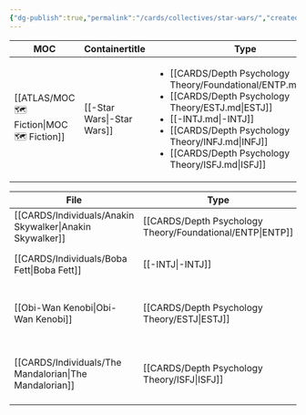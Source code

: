 ```yaml
---
{"dg-publish":true,"permalink":"/cards/collectives/star-wars/","created":"2022-12-13T22:16:55.809+01:00","updated":"2023-04-26T22:05:40.948+02:00"}
---
```


| MOC                                           | Containertitle             | Type                                                                                                                                                                                                                                                                                    | Reference |
| --------------------------------------------- | -------------------------- | --------------------------------------------------------------------------------------------------------------------------------------------------------------------------------------------------------------------------------------------------------------------------------------- | --------- |
| [[ATLAS/MOC 🗺️ Fiction\|MOC 🗺️ Fiction]] | [[-Star Wars\|-Star Wars]] | <ul><li>[[CARDS/Depth Psychology Theory/Foundational/ENTP.md\\|ENTP]]</li><li>[[CARDS/Depth Psychology Theory/ESTJ.md\\|ESTJ]]</li><li>[[-INTJ.md\\|-INTJ]]</li><li>[[CARDS/Depth Psychology Theory/INFJ.md\\|INFJ]]</li><li>[[CARDS/Depth Psychology Theory/ISFJ.md\\|ISFJ]]</li></ul> | \-        |



| File                                                        | Type                                                         | Reference                                                                                                 |
| ----------------------------------------------------------- | ------------------------------------------------------------ | --------------------------------------------------------------------------------------------------------- |
| [[CARDS/Individuals/Anakin Skywalker\|Anakin Skywalker]] | [[CARDS/Depth Psychology Theory/Foundational/ENTP\|ENTP]] | \-                                                                                                        |
| [[CARDS/Individuals/Boba Fett\|Boba Fett]]               | [[-INTJ\|-INTJ]]                                          | [Typing Boba Fett \| C.S. Joseph](https://csjoseph.life/typing-boba-fett/)                                |
| [[Obi-Wan Kenobi\|Obi-Wan Kenobi]]                       | [[CARDS/Depth Psychology Theory/ESTJ\|ESTJ]]              | [Fictional Typing: Obi-Wan Kenobi \| C.S. Joseph](https://csjoseph.life/fictional-typing-obi-wan-kenobi/) |
| [[CARDS/Individuals/The Mandalorian\|The Mandalorian]]   | [[CARDS/Depth Psychology Theory/ISFJ\|ISFJ]]              | [What type is the Mandalorian \| C..S Joseph](https://csjoseph.life/what-type-is-the-mandalorian/)        |




